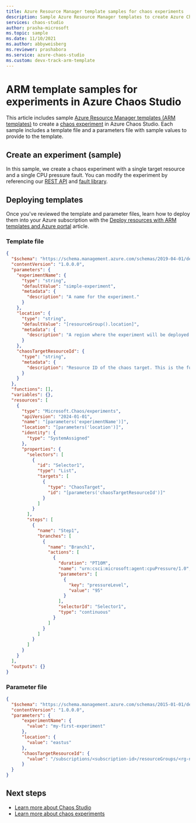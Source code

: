```yaml
---
title: Azure Resource Manager template samples for chaos experiments
description: Sample Azure Resource Manager templates to create Azure Chaos Studio experiments.
services: chaos-studio
author: prasha-microsoft 
ms.topic: sample
ms.date: 11/10/2021
ms.author: abbyweisberg
ms.reviewer: prashabora
ms.service: azure-chaos-studio
ms.custom: devx-track-arm-template
---
```


# ARM template samples for experiments in Azure Chaos Studio

This article includes sample [Azure Resource Manager templates (ARM templates)](/azure/azure-resource-manager/templates/syntax) to create a [chaos experiment](chaos-studio-chaos-experiments.md) in Azure Chaos Studio. Each sample includes a template file and a parameters file with sample values to provide to the template.

## Create an experiment (sample)

In this sample, we create a chaos experiment with a single target resource and a single CPU pressure fault. You can modify the experiment by referencing our [REST API](/rest/api/chaosstudio/experiments/create-or-update) and [fault library](chaos-studio-fault-library.md).

## Deploying templates

Once you've reviewed the template and parameter files, learn how to deploy them into your Azure subscription with the [Deploy resources with ARM templates and Azure portal](/azure/azure-resource-manager/templates/deploy-portal) article.

### Template file

```json
{
  "$schema": "https://schema.management.azure.com/schemas/2019-04-01/deploymentTemplate.json#",
  "contentVersion": "1.0.0.0",
  "parameters": {
    "experimentName": {
      "type": "string",
      "defaultValue": "simple-experiment",
      "metadata": {
        "description": "A name for the experiment."
      }
    },
    "location": {
      "type": "string",
      "defaultValue": "[resourceGroup().location]",
      "metadata": {
        "description": "A region where the experiment will be deployed."
      }
    },
    "chaosTargetResourceId": {
      "type": "string",
      "metadata": {
        "description": "Resource ID of the chaos target. This is the full resource ID of the resource being targeted plus the target proxy resource."
      }
    }
  },
  "functions": [],
  "variables": {},
  "resources": [
    {
      "type": "Microsoft.Chaos/experiments",
      "apiVersion": "2024-01-01",
      "name": "[parameters('experimentName')]",
      "location": "[parameters('location')]",
      "identity": {
        "type": "SystemAssigned"
      },
      "properties": {
        "selectors": [
          {
            "id": "Selector1",
            "type": "List",
            "targets": [
              {
                "type": "ChaosTarget",
                "id": "[parameters('chaosTargetResourceId')]"
              }
            ]
          }
        ],
        "steps": [
          {
            "name": "Step1",
            "branches": [
              {
                "name": "Branch1",
                "actions": [
                  {
                    "duration": "PT10M",
                    "name": "urn:csci:microsoft:agent:cpuPressure/1.0",
                    "parameters": [
                      {
                        "key": "pressureLevel",
                        "value": "95"
                      }
                    ],
                    "selectorId": "Selector1",
                    "type": "continuous"
                  }
                ]
              }
            ]
          }
        ]
      }
    }
  ],
  "outputs": {}
}
```

### Parameter file

```json
{
  "$schema": "https://schema.management.azure.com/schemas/2015-01-01/deploymentParameters.json#",
  "contentVersion": "1.0.0.0",
  "parameters": {
      "experimentName": {
        "value": "my-first-experiment"
      },
      "location": {
        "value": "eastus"
      },
      "chaosTargetResourceId": {
        "value": "/subscriptions/<subscription-id>/resourceGroups/<rg-name>/providers/Microsoft.DocumentDB/databaseAccounts/<account-name>/providers/Microsoft.Chaos/targets/microsoft-cosmosdb"
      }
  }
}
```

## Next steps

* [Learn more about Chaos Studio](chaos-studio-overview.md)
* [Learn more about chaos experiments](chaos-studio-chaos-experiments.md)
